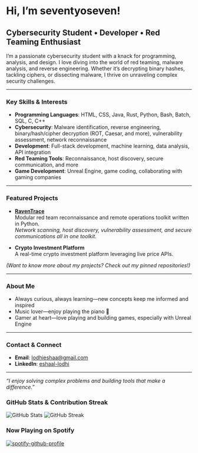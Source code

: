 #  Hi, I’m seventyoseven!

##  Cybersecurity Student • Developer • Red Teaming Enthusiast

I’m a passionate cybersecurity student with a knack for programming, analysis, and design. I love diving into the world of red teaming, malware analysis, and reverse engineering. Whether it’s decrypting binary hashes, tackling ciphers, or dissecting malware, I thrive on unraveling complex security challenges.

---

###  Key Skills & Interests
- **Programming Languages**: HTML, CSS, Java, Rust, Python, Bash, Batch, SQL, C, C++
- **Cybersecurity**: Malware identification, reverse engineering, binary/hash/cipher decryption (ROT, Caesar, and more), vulnerability assessment, network reconnaissance
- **Development**: Full-stack development, machine learning, data analysis, API integration
- **Red Teaming Tools**: Reconnaissance, host discovery, secure communication, and more
- **Game Development**: Unreal Engine, game coding, collaborating with gaming companies

---

###  Featured Projects

- **[RavenTrace](#)**  
  Modular red team reconnaissance and remote operations toolkit written in Python.  
  _Network scanning, host discovery, vulnerability assessment, and secure communications all in one toolkit._

- **Crypto Investment Platform**  
  A real-time crypto investment platform leveraging live price APIs.

*(Want to know more about my projects? Check out my pinned repositories!)*

---

###  About Me

- Always curious, always learning—new concepts keep me informed and inspired
- Music lover—enjoy playing the piano 🎹
- Gamer at heart—love playing and building games, especially with Unreal Engine

---

###  Contact & Connect

- **Email**: lodhieshaa@gmail.com
- **LinkedIn**: [eshaal-lodhi](https://www.linkedin.com/in/eshaal-lodhi/)

---

_“I enjoy solving complex problems and building tools that make a difference.”_

###  GitHub Stats & Contribution Streak

![GitHub Stats](https://github-readme-stats.vercel.app/api?username=seventyoseven&show_icons=true&theme=radical)
![GitHub Streak](https://streak-stats.demolab.com/?user=seventyoseven&theme=radical)


###  Now Playing on Spotify

[![spotify-github-profile](https://spotify-github-profile.kittinanx.com/api/view?uid=31fju3jxoivxpmse4x5zqvyg7eoi&cover_image=true&theme=default&show_offline=false&background_color=121212&interchange=false)](https://github.com/kittinan/spotify-github-profile)
